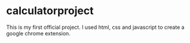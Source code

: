 # calculatorproject
This is my first official project. I used html, css and javascript to create a google chrome extension.
